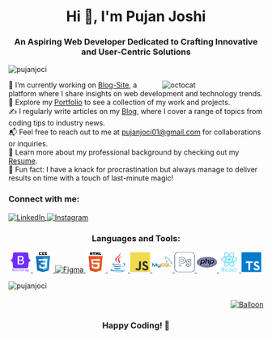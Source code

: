 <h1 align="center">Hi 👋, I'm Pujan Joshi</h1>
<h3 align="center">An Aspiring Web Developer Dedicated to Crafting Innovative and User-Centric Solutions</h3>

<p align="left"> 
  <img src="https://komarev.com/ghpvc/?username=pujanjoci&label=Visitors&color=0e75b6&style=plastic" alt="pujanjoci" />
</p>

<img align="right" alt="octocat" width="200" src="https://user-images.githubusercontent.com/5713670/87202985-820dcb80-c2b6-11ea-9f56-7ec461c497c3.gif">

<p align="left">
  🚀 I’m currently working on <a href="https://pujanjoci.github.io/blog-site/" target="_blank">Blog-Site</a>, a platform where I share insights on web development and technology trends.<br>
  🌟 Explore my <a href="https://pujan-joshi.com.np" target="_blank">Portfolio</a> to see a collection of my work and projects.<br>
  ✍️ I regularly write articles on my <a href="https://pujanjoci.github.io/blog-site/" target="_blank">Blog</a>, where I cover a range of topics from coding tips to industry news.<br>
  📬 Feel free to reach out to me at <a href="mailto:pujanjoci01@gmail.com">pujanjoci01@gmail.com</a> for collaborations or inquiries.<br>
  📄 Learn more about my professional background by checking out my <a href="https://pujan-joshi.com.np/resume.html" target="_blank">Resume</a>.<br>
  🎉 Fun fact: I have a knack for procrastination but always manage to deliver results on time with a touch of last-minute magic!
</p>

<h3 align="left">Connect with me:</h3>
<p align="left">
  <a href="https://linkedin.com/in/pujan-joshi-b811071a1/" target="_blank">
    <img align="center" src="https://raw.githubusercontent.com/rahuldkjain/github-profile-readme-generator/master/src/images/icons/Social/linked-in-alt.svg" alt="LinkedIn" height="30" width="40" />
  </a>
  <a href="https://instagram.com/pujan_joci" target="_blank">
    <img align="center" src="https://raw.githubusercontent.com/rahuldkjain/github-profile-readme-generator/master/src/images/icons/Social/instagram.svg" alt="Instagram" height="30" width="40" />
  </a>
</p>

<h3 align="center">Languages and Tools:</h3>
<p align="center">
  <a href="https://getbootstrap.com" target="_blank" rel="noreferrer">
    <img src="https://raw.githubusercontent.com/devicons/devicon/master/icons/bootstrap/bootstrap-plain-wordmark.svg" alt="Bootstrap" width="40" height="40" />
  </a>
  <a href="https://www.w3schools.com/css/" target="_blank" rel="noreferrer">
    <img src="https://raw.githubusercontent.com/devicons/devicon/master/icons/css3/css3-original-wordmark.svg" alt="CSS3" width="40" height="40" />
  </a>
  <a href="https://www.figma.com/" target="_blank" rel="noreferrer">
    <img src="https://www.vectorlogo.zone/logos/figma/figma-icon.svg" alt="Figma" width="40" height="40" />
  </a>
  <a href="https://www.w3.org/html/" target="_blank" rel="noreferrer">
    <img src="https://raw.githubusercontent.com/devicons/devicon/master/icons/html5/html5-original-wordmark.svg" alt="HTML5" width="40" height="40" />
  </a>
  <a href="https://www.java.com" target="_blank" rel="noreferrer">
    <img src="https://raw.githubusercontent.com/devicons/devicon/master/icons/java/java-original.svg" alt="Java" width="40" height="40" />
  </a>
  <a href="https://developer.mozilla.org/en-US/docs/Web/JavaScript" target="_blank" rel="noreferrer">
    <img src="https://raw.githubusercontent.com/devicons/devicon/master/icons/javascript/javascript-original.svg" alt="JavaScript" width="40" height="40" />
  </a>
  <a href="https://www.mysql.com/" target="_blank" rel="noreferrer">
    <img src="https://raw.githubusercontent.com/devicons/devicon/master/icons/mysql/mysql-original-wordmark.svg" alt="MySQL" width="40" height="40" />
  </a>
  <a href="https://www.photoshop.com/en" target="_blank" rel="noreferrer">
    <img src="https://raw.githubusercontent.com/devicons/devicon/master/icons/photoshop/photoshop-line.svg" alt="Photoshop" width="40" height="40" />
  </a>
  <a href="https://www.php.net" target="_blank" rel="noreferrer">
    <img src="https://raw.githubusercontent.com/devicons/devicon/master/icons/php/php-original.svg" alt="PHP" width="40" height="40" />
  </a>
  <a href="https://reactjs.org/" target="_blank" rel="noreferrer">
    <img src="https://raw.githubusercontent.com/devicons/devicon/master/icons/react/react-original-wordmark.svg" alt="React" width="40" height="40" />
  </a>
  <a href="https://www.typescriptlang.org/" target="_blank" rel="noreferrer">
    <img src="https://raw.githubusercontent.com/devicons/devicon/master/icons/typescript/typescript-original.svg" alt="TypeScript" width="40" height="40" />
  </a>
</p>

<p><img align="center" src="https://github-readme-stats.vercel.app/api/top-langs?username=pujanjoci&show_icons=true&locale=en&layout=compact" alt="pujanjoci" /></p>

<!-- Balloon Easter Egg -->
<p align="right" style="margin-top: 20px;">
  <a href="https://pujan-joshi.com.np" target="_blank">
    <img src="https://images-wixmp-ed30a86b8c4ca887773594c2.wixmp.com/f/2a31faed-ce70-47ba-8ea5-a3f44c5ecfe0/dayk30o-98f6c16f-32c3-4b65-bb17-a54e93f46f0d.gif?token=eyJ0eXAiOiJKV1QiLCJhbGciOiJIUzI1NiJ9.eyJzdWIiOiJ1cm46YXBwOjdlMGQxODg5ODIyNjQzNzNhNWYwZDQxNWVhMGQyNmUwIiwiaXNzIjoidXJuOmFwcDo3ZTBkMTg4OTgyMjY0MzczYTVmMGQ0MTVlYTBkMjZlMCIsIm9iaiI6W1t7InBhdGgiOiJcL2ZcLzJhMzFmYWVkLWNlNzAtNDdiYS04ZWE1LWEzZjQ0YzVlY2ZlMFwvZGF5azMwby05OGY2YzE2Zi0zMmMzLTRiNjUtYmIxNy1hNTRlOTNmNDZmMGQuZ2lmIn1dXSwiYXVkIjpbInVybjpzZXJ2aWNlOmZpbGUuZG93bmxvYWQiXX0.tMqWQpaQFMPMsldiokPGZuS9bMl7hnr7xKvPuGKYcn8" alt="Balloon" width="50" height="50" />
  </a>
</p>

<h3 align="center">Happy Coding! 🎉</h3>
